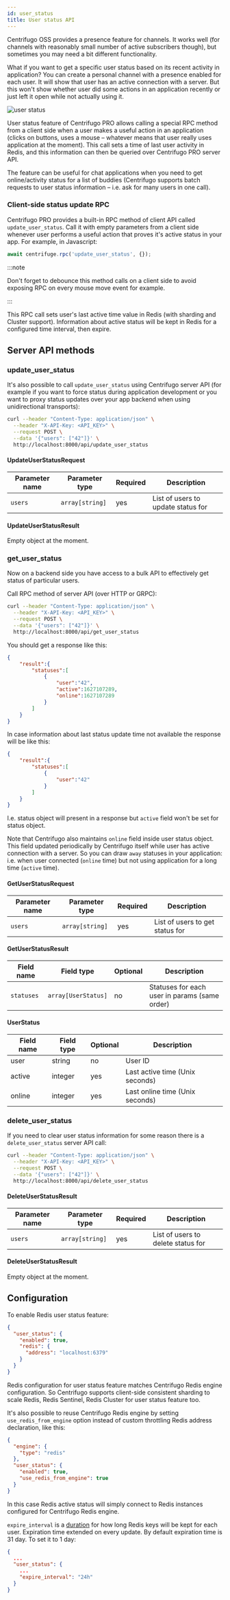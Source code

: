 ```yaml
---
id: user_status
title: User status API
---
```


Centrifugo OSS provides a presence feature for channels. It works well (for channels with reasonably small number of active subscribers though), but sometimes you may need a bit different functionality.

What if you want to get a specific user status based on its recent activity in application? You can create a personal channel with a presence enabled for each user. It will show that user has an active connection with a server. But this won't show whether user did some actions in an application recently or just left it open while not actually using it.

![user status](/img/user_status.png)

User status feature of Centrifugo PRO allows calling a special RPC method from a client side when a user makes a useful action in an application (clicks on buttons, uses a mouse – whatever means that user really uses application at the moment). This call sets a time of last user activity in Redis, and this information can then be queried over Centrifugo PRO server API.

The feature can be useful for chat applications when you need to get online/activity status for a list of buddies (Centrifugo supports batch requests to user status information – i.e. ask for many users in one call).

### Client-side status update RPC

Centrifugo PRO provides a built-in RPC method of client API called `update_user_status`. Call it with empty parameters from a client side whenever user performs a useful action that proves it's active status in your app. For example, in Javascript:

```javascript
await centrifuge.rpc('update_user_status', {});
```

:::note

Don't forget to debounce this method calls on a client side to avoid exposing RPC on every mouse move event for example.

:::

This RPC call sets user's last active time value in Redis (with sharding and Cluster support). Information about active status will be kept in Redis for a configured time interval, then expire.

## Server API methods

### update_user_status

It's also possible to call `update_user_status` using Centrifugo server API (for example if you want to force status during application development or you want to proxy status updates over your app backend when using unidirectional transports):

```bash
curl --header "Content-Type: application/json" \
  --header "X-API-Key: <API_KEY>" \
  --request POST \
  --data '{"users": ["42"]}' \
  http://localhost:8000/api/update_user_status
```

#### UpdateUserStatusRequest

| Parameter name | Parameter type  | Required | Description                        |
|----------------|-----------------|----------|------------------------------------|
| `users`        | `array[string]` | yes      | List of users to update status for |

#### UpdateUserStatusResult

Empty object at the moment.

### get_user_status

Now on a backend side you have access to a bulk API to effectively get status of particular users.

Call RPC method of server API (over HTTP or GRPC):

```bash
curl --header "Content-Type: application/json" \
  --header "X-API-Key: <API_KEY>" \
  --request POST \
  --data '{"users": ["42"]}' \
  http://localhost:8000/api/get_user_status
```

You should get a response like this:

```json
{
    "result":{
        "statuses":[
            {
                "user":"42",
                "active":1627107289,
                "online":1627107289
            }
        ]
    }
}
```

In case information about last status update time not available the response will be like this:

```json
{
    "result":{
        "statuses":[
            {
                "user":"42"
            }
        ]
    }
}
```

I.e. status object will present in a response but `active` field won't be set for status object.

Note that Centrifugo also maintains `online` field inside user status object. This field updated periodically by Centrifugo itself while user has active connection with a server. So you can draw `away` statuses in your application: i.e. when user connected (`online` time) but not using application for a long time (`active` time).

#### GetUserStatusRequest

| Parameter name | Parameter type  | Required | Description                     |
|----------------|-----------------|----------|---------------------------------|
| `users`        | `array[string]` | yes      | List of users to get status for |

#### GetUserStatusResult

| Field name | Field type          | Optional | Description                                   |
|------------|---------------------|----------|-----------------------------------------------|
| `statuses` | `array[UserStatus]` | no       | Statuses for each user in params (same order) |

#### UserStatus

| Field name   | Field type     | Optional | Description  |
| -------------- | -------------- | ------ | ------------ |
| user       | string  | no | User ID        |
| active       | integer  | yes | Last active time (Unix seconds)    |
| online       | integer  | yes | Last online time (Unix seconds)    |

### delete_user_status

If you need to clear user status information for some reason there is a `delete_user_status` server API call:

```bash
curl --header "Content-Type: application/json" \
  --header "X-API-Key: <API_KEY>" \
  --request POST \
  --data '{"users": ["42"]}' \
  http://localhost:8000/api/delete_user_status
```

#### DeleteUserStatusResult

| Parameter name | Parameter type  | Required | Description                        |
|----------------|-----------------|----------|------------------------------------|
| `users`        | `array[string]` | yes      | List of users to delete status for |

#### DeleteUserStatusResult

Empty object at the moment.

## Configuration

To enable Redis user status feature:

```json title="config.json"
{
  "user_status": {
    "enabled": true,
    "redis": {
      "address": "localhost:6379"
    }
  }
}
```

Redis configuration for user status feature matches Centrifugo Redis engine configuration. So Centrifugo supports client-side consistent sharding to scale Redis, Redis Sentinel, Redis Cluster for user status feature too.

It's also possible to reuse Centrifugo Redis engine by setting `use_redis_from_engine` option instead of custom throttling Redis address declaration, like this:

```json title="config.json"
{
  "engine": {
    "type": "redis"
  },
  "user_status": {
    "enabled": true,
    "use_redis_from_engine": true
  }
}
```

In this case Redis active status will simply connect to Redis instances configured for Centrifugo Redis engine.

`expire_interval` is a [duration](../server/configuration.md#setting-time-duration-options) for how long Redis keys will be kept for each user. Expiration time extended on every update. By default expiration time is 31 day. To set it to 1 day:

```json title="config.json"
{
  ...
  "user_status": {
    ...
    "expire_interval": "24h"        
  }
}
```
